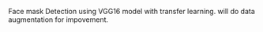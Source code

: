 Face mask Detection using VGG16 model with transfer learning.
will do data augmentation for impovement.
